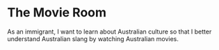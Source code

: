 # The Movie Room

As an immigrant, I want to learn about Australian culture so that I better understand Australian slang by watching Australian movies.
